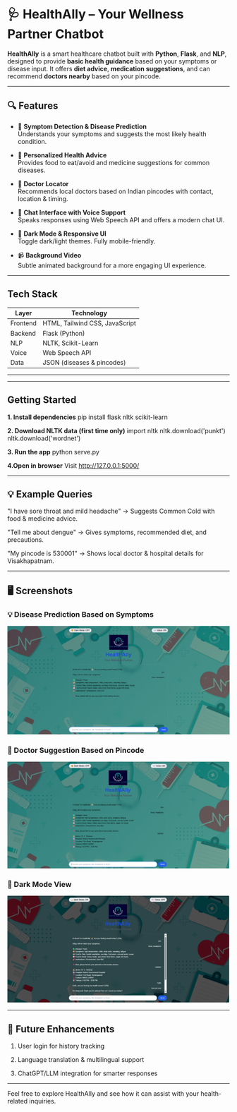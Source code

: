 # 🩺 HealthAlly – Your Wellness Partner Chatbot

**HealthAlly** is a smart healthcare chatbot built with **Python**, **Flask**, and **NLP**, designed to provide **basic health guidance** based on your symptoms or disease input. It offers **diet advice**, **medication suggestions**, and can recommend **doctors nearby** based on your pincode.

---

## 🔍 Features

- 🧠 **Symptom Detection & Disease Prediction**  
  Understands your symptoms and suggests the most likely health condition.

- 🍎 **Personalized Health Advice**  
  Provides food to eat/avoid and medicine suggestions for common diseases.

- 📍 **Doctor Locator**  
  Recommends local doctors based on Indian pincodes with contact, location & timing.

- 💬 **Chat Interface with Voice Support**  
  Speaks responses using Web Speech API and offers a modern chat UI.

- 🌙 **Dark Mode & Responsive UI**  
  Toggle dark/light themes. Fully mobile-friendly.

- 📹 **Background Video**  
  Subtle animated background for a more engaging UI experience.

---

## Tech Stack

| Layer     | Technology         |
|-----------|--------------------|
| Frontend  | HTML, Tailwind CSS, JavaScript |
| Backend   | Flask (Python)     |
| NLP       | NLTK, Scikit-Learn |
| Voice     | Web Speech API     |
| Data      | JSON (diseases & pincodes)     |
----------------------------------------------
---

## Getting Started

**1. Install dependencies**
pip install flask nltk scikit-learn

**2. Download NLTK data (first time only)**
import nltk
nltk.download('punkt')
nltk.download('wordnet')

**3. Run the app**
python serve.py

**4.Open in browser**
Visit http://127.0.0.1:5000/

---

## 💡 Example Queries

"I have sore throat and mild headache"
→ Suggests Common Cold with food & medicine advice.

"Tell me about dengue"
→ Gives symptoms, recommended diet, and precautions.

"My pincode is 530001"
→ Shows local doctor & hospital details for Visakhapatnam.

---

## 🖥️ Screenshots

### 💡 Disease Prediction Based on Symptoms
![Disease prediction](https://github.com/Tushikamahipada/HealthAlly---Your-Wellness-Partner-Chatbot/blob/main/Images/disease%20prediction.png)

### 📍 Doctor Suggestion Based on Pincode
![Doctor suggestion](https://github.com/Tushikamahipada/HealthAlly---Your-Wellness-Partner-Chatbot/blob/main/Images/pincode%20based%20doctor%20suggestion.png)

### 🌙 Dark Mode View
![Dark mode](https://github.com/Tushikamahipada/HealthAlly---Your-Wellness-Partner-Chatbot/blob/main/Images/dark%20mode.png)

---

## 📌 Future Enhancements

1. User login for history tracking

2. Language translation & multilingual support

3. ChatGPT/LLM integration for smarter responses

---

Feel free to explore HealthAlly and see how it can assist with your health-related inquiries.
